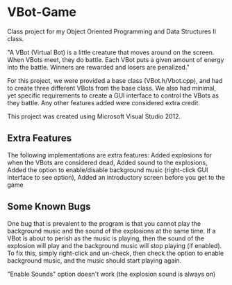 VBot-Game
=========

Class project for my Object Oriented Programming and Data Structures II class. 

"A VBot (Virtual Bot) is a little creature that moves around on the screen.
When VBots meet, they do battle.  Each VBot puts a given amount of energy
into the battle.  Winners are rewarded and losers are penalized."

For this project, we were provided a base class (VBot.h/Vbot.cpp), and had to create three different VBots from
the base class. We also had minimal, yet specific requirements to create a GUI interface to control the VBots as they battle. Any other features added were considered extra credit. 

This project was created using Microsoft Visual Studio 2012.

Extra Features
--------------
The following implementations are extra features:
Added explosions for when the VBots are considered dead, 
Added sound to the explosions,
Added the option to enable/disable background music (right-click GUI interface to see option),
Added an introductory screen before you get to the game
  
Some Known Bugs
---------------
One bug that is prevalent to the program is that you cannot play the background music and the sound of the explosions at the same time. If a VBot is about to perish as the music is playing, then the sound of the explosion will play and the background music will stop playing (if enabled). To fix this, simply right-click and un-check, then check the option to enable background music, and the music should start playing again. 

"Enable Sounds" option doesn't work (the explosion sound is always on)
